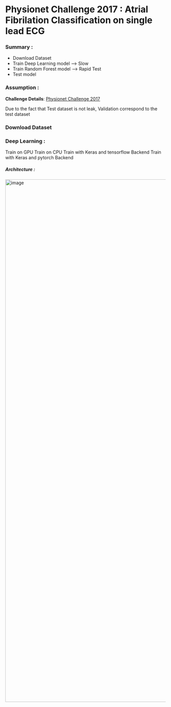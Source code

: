 # Physionet Challenge 2017 : Atrial Fibrilation Classification on single lead ECG

### Summary :
- Download Dataset
- Train Deep Learning model --> Slow 
- Train Random Forest model --> Rapid Test 
- Test model

### Assumption :
**Challenge Details**: [Physionet Challenge 2017](https://physionet.org/content/challenge-2017/1.0.0/)

Due to the fact that Test dataset is not leak, Validation correspond to the test dataset


### Download Dataset 




### Deep Learning :
Train on GPU
Train on CPU
Train with Keras and tensorflow Backend
Train with Keras and pytorch Backend

##### Architecture : 
<img width="1638" alt="image" src="https://github.com/user-attachments/assets/dccbb574-8d94-4ece-bb5f-7ae08caad2f7" />


